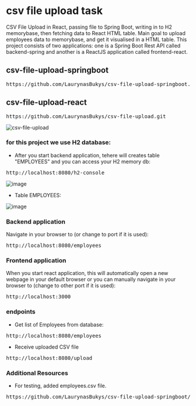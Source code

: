# csv file upload task

CSV File Upload in React, passing file to Spring Boot, writing in to H2 memorybase, then fetching data to React HTML table.
Main goal to upload employees data to memorybase, and get it visualised in a HTML table.
This project consists of two applications: one is a Spring Boot Rest API called  backend-spring and another is a ReactJS application called frontend-react. 

## csv-file-upload-springboot

<pre>https://github.com/LaurynasBukys/csv-file-upload-springboot.git</pre>

## csv-file-upload-react

<pre>https://github.com/LaurynasBukys/csv-file-upload.git</pre>

![csv-file-upload](https://user-images.githubusercontent.com/114922274/219022240-fe560891-d463-46d8-9329-3bacfc4f8a7c.png)

### for this project we use H2 database:

- After you start backend application, tehere will creates table "EMPLOYEES" and you can access your H2 memory db:

<pre>http://localhost:8080/h2-console</pre>

![image](https://user-images.githubusercontent.com/114922274/219024530-dbae0353-ec09-475d-960d-de1f841865f1.png)

- Table EMPLOYEES:

![image](https://user-images.githubusercontent.com/114922274/219024767-8588bb2b-29ea-4348-a17a-f11a5b94aa50.png)

### Backend application

Navigate in your browser to (or change to port if it is used):
<pre>http://localhost:8080/employees</pre>

### Frontend application

When you start react application, this will automatically open a new webpage in your default browser or you can manually
navigate in your browser to (change to other port if it is used):
<pre>http://localhost:3000</pre>

### endpoints

- Get list of Employees from database:
<pre>http://localhost:8080/employees</pre>

- Receive uploaded CSV file
<pre>http://localhost:8080/upload</pre>

### Additional Resources

- For testing, added employees.csv file.

<pre>https://github.com/LaurynasBukys/csv-file-upload-springboot/blob/18281ab95de44bacd2d52f5f05c67f5bc41adce5/CsvFileUpload/src/main/resources/employees.csv</pre>
